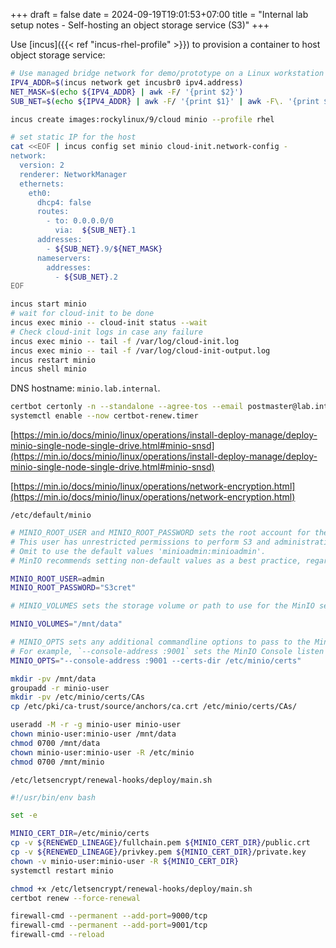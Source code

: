 +++ 
draft = false
date = 2024-09-19T19:01:53+07:00
title = "Internal lab setup notes - Self-hosting an object storage service (S3)"
+++

Use [incus]({{< ref "incus-rhel-profile" >}}) to provision a container to host object storage service:

```sh
# Use managed bridge network for demo/prototype on a Linux workstation
IPV4_ADDR=$(incus network get incusbr0 ipv4.address)
NET_MASK=$(echo ${IPV4_ADDR} | awk -F/ '{print $2}')
SUB_NET=$(echo ${IPV4_ADDR} | awk -F/ '{print $1}' | awk -F\. '{print $1"."$2"."$3}')

incus create images:rockylinux/9/cloud minio --profile rhel

# set static IP for the host
cat <<EOF | incus config set minio cloud-init.network-config -
network:
  version: 2
  renderer: NetworkManager
  ethernets:
    eth0:
      dhcp4: false
      routes:
        - to: 0.0.0.0/0
          via:  ${SUB_NET}.1
      addresses:
        - ${SUB_NET}.9/${NET_MASK}
      nameservers:
        addresses:
          - ${SUB_NET}.2
EOF

incus start minio
# wait for cloud-init to be done
incus exec minio -- cloud-init status --wait
# Check cloud-init logs in case any failure
incus exec minio -- tail -f /var/log/cloud-init.log
incus exec minio -- tail -f /var/log/cloud-init-output.log
incus restart minio
incus shell minio
```

DNS hostname: `minio.lab.internal`.

```sh
certbot certonly -n --standalone --agree-tos --email postmaster@lab.internal -d minio.lab.internal --server https://ca.lab.internal/acme/acme/directory
systemctl enable --now certbot-renew.timer
```

[https://min.io/docs/minio/linux/operations/install-deploy-manage/deploy-minio-single-node-single-drive.html#minio-snsd](https://min.io/docs/minio/linux/operations/install-deploy-manage/deploy-minio-single-node-single-drive.html#minio-snsd)

[https://min.io/docs/minio/linux/operations/network-encryption.html](https://min.io/docs/minio/linux/operations/network-encryption.html)

`/etc/default/minio`
```sh
# MINIO_ROOT_USER and MINIO_ROOT_PASSWORD sets the root account for the MinIO server.
# This user has unrestricted permissions to perform S3 and administrative API operations on any resource in the deployment.
# Omit to use the default values 'minioadmin:minioadmin'.
# MinIO recommends setting non-default values as a best practice, regardless of environment

MINIO_ROOT_USER=admin
MINIO_ROOT_PASSWORD="S3cret"

# MINIO_VOLUMES sets the storage volume or path to use for the MinIO server.

MINIO_VOLUMES="/mnt/data"

# MINIO_OPTS sets any additional commandline options to pass to the MinIO server.
# For example, `--console-address :9001` sets the MinIO Console listen port
MINIO_OPTS="--console-address :9001 --certs-dir /etc/minio/certs"
```

```sh
mkdir -pv /mnt/data
groupadd -r minio-user
mkdir -pv /etc/minio/certs/CAs
cp /etc/pki/ca-trust/source/anchors/ca.crt /etc/minio/certs/CAs/

useradd -M -r -g minio-user minio-user
chown minio-user:minio-user /mnt/data
chmod 0700 /mnt/data
chown minio-user:minio-user -R /etc/minio
chmod 0700 /mnt/minio
```

`/etc/letsencrypt/renewal-hooks/deploy/main.sh`
```sh
#!/usr/bin/env bash

set -e

MINIO_CERT_DIR=/etc/minio/certs
cp -v ${RENEWED_LINEAGE}/fullchain.pem ${MINIO_CERT_DIR}/public.crt
cp -v ${RENEWED_LINEAGE}/privkey.pem ${MINIO_CERT_DIR}/private.key
chown -v minio-user:minio-user -R ${MINIO_CERT_DIR}
systemctl restart minio
```

```sh
chmod +x /etc/letsencrypt/renewal-hooks/deploy/main.sh
certbot renew --force-renewal
```

```sh
firewall-cmd --permanent --add-port=9000/tcp
firewall-cmd --permanent --add-port=9001/tcp
firewall-cmd --reload
```
